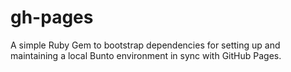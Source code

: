 # gh-pages
A simple Ruby Gem to bootstrap dependencies for setting up and maintaining a local Bunto environment in sync with GitHub Pages.
